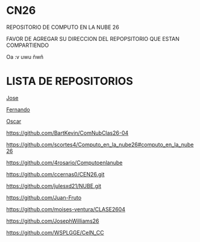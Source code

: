 # CN26
REPOSITORIO DE COMPUTO EN LA NUBE 26

FAVOR DE AGREGAR SU DIRECCION DEL REPOPSITORIO QUE ESTAN COMPARTIENDO

Oa :v
uwu
ñwñ
# LISTA DE REPOSITORIOS
<a href="https://github.com/Jose07Rdz/JGL26" target="_blank">Jose</a>

<a href="https://github.com/JorgeFernand0/Computo-en-la-Nube-26-04-2023" target="_blank">Fernando </a>

<a href="https://github.com/oscarmcm17/computo3" tarjet="_blank">Oscar</a>


https://github.com/BartKevin/ComNubClas26-04

https://github.com/scortes4/Computo_en_la_nube26#computo_en_la_nube26 

https://github.com/4rosario/Computoenlanube

https://github.com/ccernas0/CEN26.git

https://github.com/julesxd21/NUBE.git

https://github.com/Juan-Fruto

https://github.com/moises-ventura/CLASE2604

https://github.com/JosephWilliams26

https://github.com/WSPLGGE/CelN_CC
